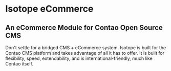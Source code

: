 # Isotope eCommerce

## An eCommerce Module for Contao Open Source CMS

Don't settle for a bridged CMS + eCommerce system. Isotope is built for the Contao CMS platform and takes advantage of all it has to offer. It is built for flexibility, speed, extendability, and is international-friendly, much like Contao itself.